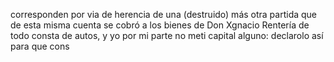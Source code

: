 corresponden por via de herencia de una (destruido) más otra partida que de esta misma cuenta se cobró a los bienes de Don Xgnacio Rentería de todo consta de autos, y yo por mi parte no meti capital alguno: declarolo así para que cons
